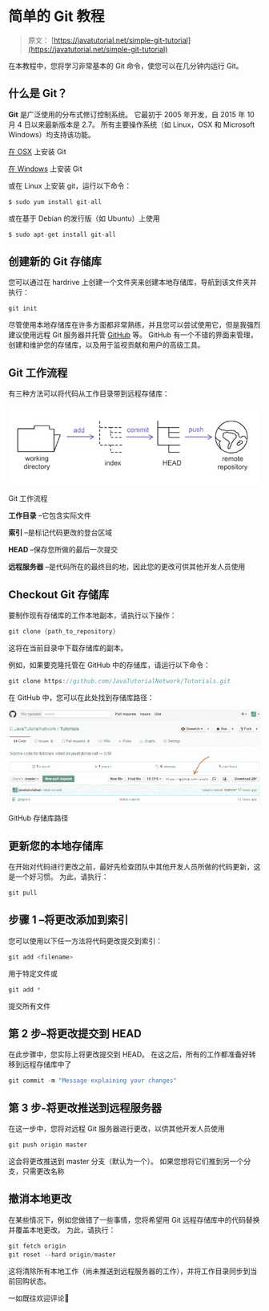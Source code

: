 # 简单的 Git 教程

> 原文： [https://javatutorial.net/simple-git-tutorial](https://javatutorial.net/simple-git-tutorial)

在本教程中，您将学习非常基本的 Git 命令，使您可以在几分钟内运行 Git。

## 什么是 Git？

**Git** 是广泛使用的分布式修订控制系统。 它最初于 2005 年开发，自 2015 年 10 月 4 日以来最新版本是 2.7。 所有主要操作系统（如 Linux，OSX 和 Microsoft Windows）均支持该功能。

[在 OSX](https://code.google.com/archive/p/git-osx-installer/downloads) 上安装 Git

[在 Windows](https://git-for-windows.github.io/) 上安装 Git

或在 Linux 上安装 git，运行以下命令：

```java
$ sudo yum install git-all
```

或在基于 Debian 的发行版（如 Ubuntu）上使用

```java
$ sudo apt-get install git-all
```

## 创建新的 Git 存储库

您可以通过在 hardrive 上创建一个文件夹来创建本地存储库，导航到该文件夹​​并执行：

```java
git init
```

尽管使用本地存储库在许多方面都非常熟练，并且您可以尝试使用它，但是我强烈建议使用远程 Git 服务器并托管 [GitHub](https://github.com) 等。 GitHub 有一个不错的界面来管理，创建和维护您的存储库，以及用于监视贡献和用户的高级工具。

## Git 工作流程

有三种方法可以将代码从工作目录带到远程存储库：

![Git workflow](img/ba9d77c0972955988c84e9c3ac03a298.jpg)

Git 工作流程

**工作目录** –它包含实际文件

**索引** –是标记代码更改的登台区域

**HEAD** –保存您所做的最后一次提交

**远程服务器** –是代码所在的最终目的地，因此您的更改可供其他开发人员使用

## Checkout Git 存储库

要制作现有存储库的工作本地副本，请执行以下操作：

```java
git clone {path_to_repository}
```

这将在当前目录中下载存储库的副本。

例如，如果要克隆托管在 GitHub 中的存储库，请运行以下命令：

```java
git clone https://github.com/JavaTutorialNetwork/Tutorials.git
```

在 GitHub 中，您可以在此处找到存储库路径：

![GitHub repository path](img/dd84b701f013cacfc074220badac2fb9.jpg)

GitHub 存储库路径

## 更新您的本地存储库

在开始对代码进行更改之前，最好先检查团队中其他开发人员所做的代码更新，这是一个好习惯。 为此，请执行：

```java
git pull
```

## 步骤 1 –将更改添加到索引

您可以使用以下任一方法将代码更改提交到索引：

```java
git add <filename>
```

用于特定文件或

```java
git add *
```

提交所有文件

## 第 2 步–将更改提交到 HEAD

在此步骤中，您实际上将更改提交到 HEAD。 在这之后，所有的工作都准备好转移到远程存储库中了

```java
git commit -m "Message explaining your changes"
```

## 第 3 步-将更改推送到远程服务器

在这一步中，您将对远程 Git 服务器进行更改，以供其他开发人员使用

```java
git push origin master
```

这会将更改推送到 master 分支（默认为一个）。 如果您想将它们推到另一个分支，只需更改名称

## 撤消本地更改

在某些情况下，例如您做错了一些事情，您将希望用 Git 远程存储库中的代码替换并覆盖本地更改。 为此，请执行：

```java
git fetch origin
git reset --hard origin/master
```

这将清除所有本地工作（尚未推送到远程服务器的工作），并将工作目录同步到当前回购状态。

一如既往欢迎评论🙂